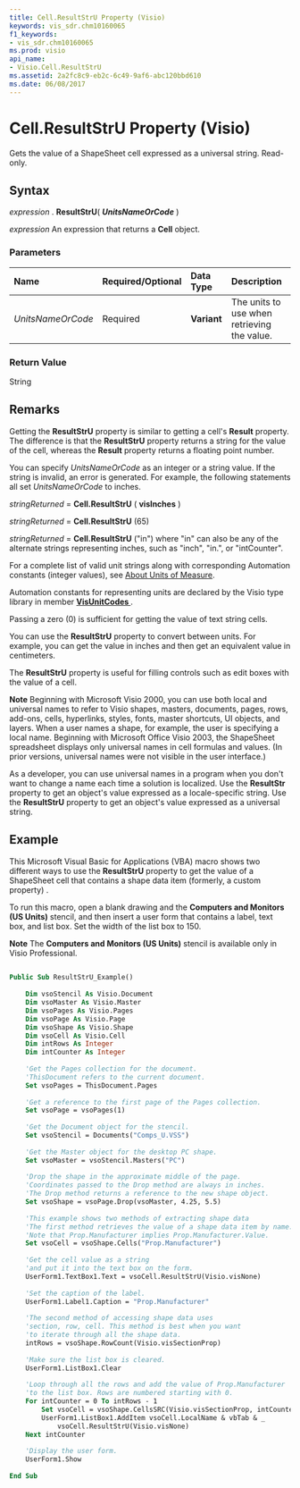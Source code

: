 ```yaml
---
title: Cell.ResultStrU Property (Visio)
keywords: vis_sdr.chm10160065
f1_keywords:
- vis_sdr.chm10160065
ms.prod: visio
api_name:
- Visio.Cell.ResultStrU
ms.assetid: 2a2fc8c9-eb2c-6c49-9af6-abc120bbd610
ms.date: 06/08/2017
---
```



# Cell.ResultStrU Property (Visio)

Gets the value of a ShapeSheet cell expressed as a universal string. Read-only.


## Syntax

 _expression_ . **ResultStrU**( **_UnitsNameOrCode_** )

 _expression_ An expression that returns a **Cell** object.


### Parameters



|**Name**|**Required/Optional**|**Data Type**|**Description**|
|:-----|:-----|:-----|:-----|
| _UnitsNameOrCode_|Required| **Variant**|The units to use when retrieving the value.|

### Return Value

String


## Remarks

Getting the  **ResultStrU** property is similar to getting a cell's **Result** property. The difference is that the **ResultStrU** property returns a string for the value of the cell, whereas the **Result** property returns a floating point number.

You can specify  _UnitsNameOrCode_ as an integer or a string value. If the string is invalid, an error is generated. For example, the following statements all set _UnitsNameOrCode_ to inches.

 _stringReturned_ = **Cell.ResultStrU** ( **visInches** )

 _stringReturned_ = **Cell.ResultStrU** (65)

 _stringReturned_ = **Cell.ResultStrU** ("in") where "in" can also be any of the alternate strings representing inches, such as "inch", "in.", or "intCounter".

For a complete list of valid unit strings along with corresponding Automation constants (integer values), see [About Units of Measure](http://msdn.microsoft.com/library/b6140312-b8e6-0cf2-9fe0-b14e800216bf%28Office.15%29.aspx).

Automation constants for representing units are declared by the Visio type library in member  **[VisUnitCodes ](visunitcodes-enumeration-visio.md)** .

Passing a zero (0) is sufficient for getting the value of text string cells.

You can use the  **ResultStrU** property to convert between units. For example, you can get the value in inches and then get an equivalent value in centimeters.

The  **ResultStrU** property is useful for filling controls such as edit boxes with the value of a cell.




 **Note**  Beginning with Microsoft Visio 2000, you can use both local and universal names to refer to Visio shapes, masters, documents, pages, rows, add-ons, cells, hyperlinks, styles, fonts, master shortcuts, UI objects, and layers. When a user names a shape, for example, the user is specifying a local name. Beginning with Microsoft Office Visio 2003, the ShapeSheet spreadsheet displays only universal names in cell formulas and values. (In prior versions, universal names were not visible in the user interface.)

As a developer, you can use universal names in a program when you don't want to change a name each time a solution is localized. Use the  **ResultStr** property to get an object's value expressed as a locale-specific string. Use the **ResultStrU** property to get an object's value expressed as a universal string.


## Example

This Microsoft Visual Basic for Applications (VBA) macro shows two different ways to use the  **ResultStrU** property to get the value of a ShapeSheet cell that contains a shape data item (formerly, a custom property) .



To run this macro, open a blank drawing and the  **Computers and Monitors (US Units)** stencil, and then insert a user form that contains a label, text box, and list box. Set the width of the list box to 150.




 **Note**  The  **Computers and Monitors (US Units)** stencil is available only in Visio Professional.




```vb
 
Public Sub ResultStrU_Example()  
 
    Dim vsoStencil As Visio.Document  
    Dim vsoMaster As Visio.Master  
    Dim vsoPages As Visio.Pages  
    Dim vsoPage As Visio.Page  
    Dim vsoShape As Visio.Shape  
    Dim vsoCell As Visio.Cell  
    Dim intRows As Integer 
    Dim intCounter As Integer 
 
    'Get the Pages collection for the document.  
    'ThisDocument refers to the current document.  
    Set vsoPages = ThisDocument.Pages  
 
    'Get a reference to the first page of the Pages collection.  
    Set vsoPage = vsoPages(1)  
  
    'Get the Document object for the stencil.  
    Set vsoStencil = Documents("Comps_U.VSS") 
  
    'Get the Master object for the desktop PC shape.  
    Set vsoMaster = vsoStencil.Masters("PC")  
 
    'Drop the shape in the approximate middle of the page.  
    'Coordinates passed to the Drop method are always in inches.  
    'The Drop method returns a reference to the new shape object.  
    Set vsoShape = vsoPage.Drop(vsoMaster, 4.25, 5.5)  
 
    'This example shows two methods of extracting shape data 
    'The first method retrieves the value of a shape data item by name.  
    'Note that Prop.Manufacturer implies Prop.Manufacturer.Value.  
    Set vsoCell = vsoShape.Cells("Prop.Manufacturer")  
 
    'Get the cell value as a string  
    'and put it into the text box on the form.  
    UserForm1.TextBox1.Text = vsoCell.ResultStrU(Visio.visNone)  
 
    'Set the caption of the label.  
    UserForm1.Label1.Caption = "Prop.Manufacturer"  
 
    'The second method of accessing shape data uses  
    'section, row, cell. This method is best when you want  
    'to iterate through all the shape data.  
    intRows = vsoShape.RowCount(Visio.visSectionProp)  
 
    'Make sure the list box is cleared.  
    UserForm1.ListBox1.Clear  
 
    'Loop through all the rows and add the value of Prop.Manufacturer  
    'to the list box. Rows are numbered starting with 0.  
    For intCounter = 0 To intRows - 1  
        Set vsoCell = vsoShape.CellsSRC(Visio.visSectionProp, intCounter, visCustPropsValue)  
        UserForm1.ListBox1.AddItem vsoCell.LocalName & vbTab & _  
            vsoCell.ResultStrU(Visio.visNone)  
    Next intCounter  
 
    'Display the user form.  
    UserForm1.Show  
 
End Sub
```


